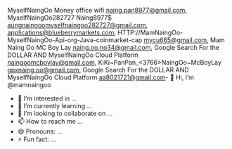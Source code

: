 MyselfNaingOo Money office wifi <naing.pan8977@gmail.com>, MyselfNaingOo282727 Naing8977$ <aungnaingoomyselfnaingoo282727@gmail.com>, applications@blueberrymarkets.com, HTTP://MamNaingOo-MyselfNaingOo-Api-org-Java-coinmarket-cap <mycu665@gmail.com>, Mam Naing Oo MC Boy Lay <naing.oo.no34@gmail.com>, Google Search For the DOLLAR AND MyselfNaingOo Cloud Platform <naingoomcboylay@gmail.com>, KiKi~PanPan_<3766>NaingOo~McBoyLay <gpxnaing.oo@gmail.com>, Google Search For the DOLLAR AND MyselfNaingOo Cloud Platform <aa8021721@gmail.com>- 👋 Hi, I’m @mamnaingoo
- 👀 I’m interested in ...
- 🌱 I’m currently learning ...
- 💞️ I’m looking to collaborate on ...
- 📫 How to reach me ...
- 😄 Pronouns: ...
- ⚡ Fun fact: ...

<!---
mamnaingoo/mamnaingoo is a ✨ special ✨ repository because its `README.md` (this file) appears on your GitHub profile.
You can click the Preview link to take a look at your changes.
--->

